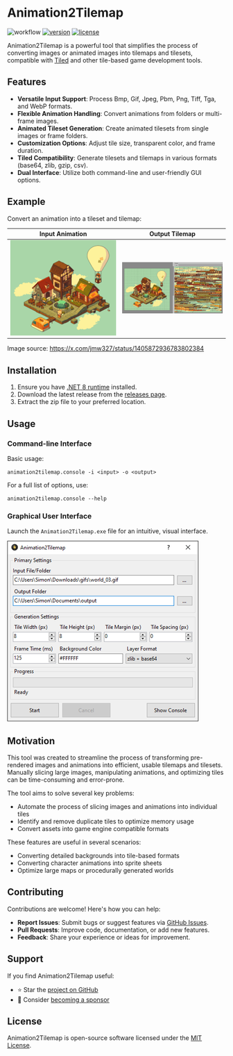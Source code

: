 # Animation2Tilemap

![workflow](https://img.shields.io/github/actions/workflow/status/vonhoff/Animation2Tilemap/dotnet.yml)
[![version](https://img.shields.io/badge/version-1.2.1-blue)](https://github.com/vonhoff/Animation2Tilemap/releases)
[![license](https://img.shields.io/badge/license-MIT-blue)](LICENSE)

Animation2Tilemap is a powerful tool that simplifies the process of converting images or animated images into tilemaps
and tilesets, compatible with [Tiled](https://www.mapeditor.org/) and other tile-based game development tools.

## Features

- **Versatile Input Support**: Process Bmp, Gif, Jpeg, Pbm, Png, Tiff, Tga, and WebP formats.
- **Flexible Animation Handling**: Convert animations from folders or multi-frame images.
- **Animated Tileset Generation**: Create animated tilesets from single images or frame folders.
- **Customization Options**: Adjust tile size, transparent color, and frame duration.
- **Tiled Compatibility**: Generate tilesets and tilemaps in various formats (base64, zlib, gzip, csv).
- **Dual Interface**: Utilize both command-line and user-friendly GUI options.

## Example

Convert an animation into a tileset and tilemap:

|   Input Animation   |    Output Tilemap     |
|:-------------------:|:---------------------:|
| ![Input](input.gif) | ![Output](result.png) |

Image source: https://x.com/jmw327/status/1405872936783802384

## Installation

1. Ensure you have [.NET 8 runtime](https://dotnet.microsoft.com/en-us/download/dotnet/8.0) installed.
2. Download the latest release from the [releases page](https://github.com/vonhoff/Animation2Tilemap/releases).
3. Extract the zip file to your preferred location.

## Usage

### Command-line Interface

Basic usage:

```
animation2tilemap.console -i <input> -o <output>
```

For a full list of options, use:

```
animation2tilemap.console --help
```

### Graphical User Interface

Launch the `Animation2Tilemap.exe` file for an intuitive, visual interface.

![Program screenshot](screenshot_win.png)

## Motivation

This tool was created to streamline the process of transforming pre-rendered images and animations into efficient,
usable tilemaps and tilesets. Manually slicing large images, manipulating animations, and optimizing tiles can be
time-consuming and error-prone.

The tool aims to solve several key problems:

- Automate the process of slicing images and animations into individual tiles
- Identify and remove duplicate tiles to optimize memory usage
- Convert assets into game engine compatible formats

These features are useful in several scenarios:

- Converting detailed backgrounds into tile-based formats
- Converting character animations into sprite sheets
- Optimize large maps or procedurally generated worlds

## Contributing

Contributions are welcome! Here's how you can help:

- **Report Issues**: Submit bugs or suggest features
  via [GitHub Issues](https://github.com/vonhoff/Animation2Tilemap/issues).
- **Pull Requests**: Improve code, documentation, or add new features.
- **Feedback**: Share your experience or ideas for improvement.

## Support

If you find Animation2Tilemap useful:

- ⭐ Star the [project on GitHub](https://github.com/vonhoff/Animation2Tilemap)
- 💖 Consider [becoming a sponsor](https://github.com/sponsors/vonhoff)

## License

Animation2Tilemap is open-source software licensed under the [MIT License](LICENSE).
